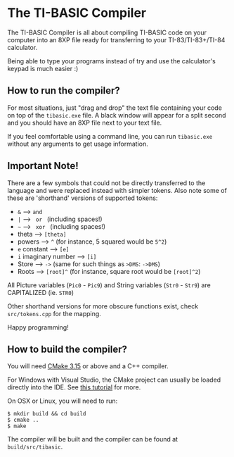# The TI-BASIC Compiler

The TI-BASIC Compiler is all about compiling TI-BASIC code on your computer
into an 8XP file ready for transferring to your TI-83/TI-83+/TI-84 calculator.

Being able to type your programs instead of try and use the calculator's keypad
is much easier :)

## How to run the compiler?

For most situations, just "drag and drop" the text file containing your code
on top of the `tibasic.exe` file. A black window will appear for a split second
and you should have an 8XP file next to your text file.

If you feel comfortable using a command line, you can run `tibasic.exe` without
any arguments to get usage information.

## Important Note!

There are a few symbols that could not be directly transferred to the language and were replaced instead with simpler tokens. Also note some of these are 'shorthand' versions of supported tokens:

- `&` --> `and`
- `|` --> <code>&nbsp;or&nbsp;</code> (including spaces!)
- `~` --> <code>&nbsp;xor&nbsp;</code> (including spaces!)
- theta --> `[theta]`
- powers --> `^` (for instance, 5 squared would be `5^2`)
- `e` constant --> `[e]`
- `i` imaginary number --> `[i]`
- Store --> `->` (same for such things as `>DMS`: `->DMS`)
- Roots --> `[root]^` (for instance, square root would be `[root]^2`)

All Picture variables (`Pic0` - `Pic9`) and String variables (`Str0` - `Str9`) are CAPITALIZED (ie. `STR0`)

Other shorthand versions for more obscure functions exist, check `src/tokens.cpp` for the mapping.

Happy programming!

## How to build the compiler?

You will need [CMake 3.15](https://cmake.org/download/) or above and a C++ compiler.

For Windows with Visual Studio, the CMake project can usually be loaded directly into the IDE. See [this tutorial](https://learn.microsoft.com/en-us/cpp/build/cmake-projects-in-visual-studio?view=msvc-170) for more.

On OSX or Linux, you will need to run:

```shell
$ mkdir build && cd build
$ cmake ..
$ make
```

The compiler will be built and the compiler can be found at `build/src/tibasic`.
